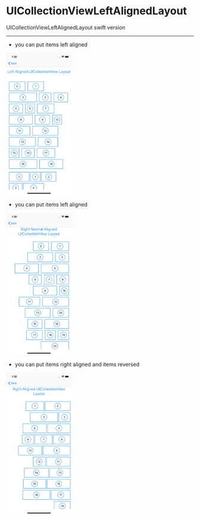 # UICollectionViewLeftAlignedLayout
UICollectionViewLeftAlignedLayout swift version



<hr>


* you can put items left aligned

<img width="35%" height="35%"  src="https://github.com/BoxDengJZ/UICollectionViewLeftAlignedLayout/blob/master/Images/0.png">



* you can put items left aligned

<img width="35%" height="35%"  src="https://github.com/BoxDengJZ/UICollectionViewLeftAlignedLayout/blob/master/Images/1.png">



* you can put items right aligned and items reversed

<img width="35%" height="35%"  src="https://github.com/BoxDengJZ/UICollectionViewLeftAlignedLayout/blob/master/Images/2.png">
